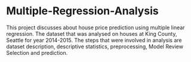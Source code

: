 # Multiple-Regression-Analysis
This project discusses about house price prediction using multiple linear regression. The dataset that was analysed on houses at King County, Seattle for year 2014-2015. The steps that were involved in analysis are dataset description, descriptive statistics, preprocessing, Model Review Selection and prediction.
